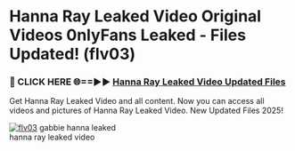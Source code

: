 # Hanna Ray Leaked Video Original Videos 0nlyFans Leaked - Files Updated! (flv03)

<h3>🔴 CLICK HERE 🌐==►► <a href="https://tinyurl.com/3hn5wdd3" rel="nofollow">Hanna Ray Leaked Video Updated Files</a></h3>

Get Hanna Ray Leaked Video and all content. Now you can access all videos and pictures of Hanna Ray Leaked Video. New Updated Files 2025!

[![flv03](https://i.imgur.com/4HnBqBT.gif)](https://tinyurl.com/3hn5wdd3)
gabbie hanna leaked<br>
hanna ray leaked video